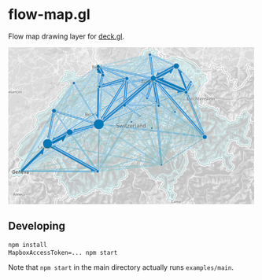 # flow-map.gl

Flow map drawing layer for [deck.gl](http://uber.github.io/deck.gl).

<img src="./doc/ch.png" width="500" />

## Developing

    npm install
    MapboxAccessToken=... npm start

Note that `npm start` in the main directory actually runs `examples/main`.

